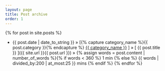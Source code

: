 ```yaml
---
layout: page
title: Post archive
order: 1
---
```


{% for post in site.posts %}
  * {{ post.date | date_to_string }} &raquo;   [{% capture category_name %}{{ post.category }}{% endcapture %}
        <a style="white-space: nowrap" href="/category/{{ category_name }}">{{ category_name }}</a>
    ]
    &raquo;
    [ {{ post.title }} ]({{ site.url }}{{ post.url }}) &raquo; {% assign words = post.content | number_of_words %}{% if words < 360 %}
    1 min {% else %}
    {{ words | divided_by:200 | at_most:25 }} mins
  {% endif %} 
{% endfor %}

<!-- <center>
    <figure>   
    <img src="{{ site.imageurl }}blog_wordcloud.png" style="width:800px;"/>
    <figcaption>Wordcloud based on all posts and pages</figcaption>
    </figure>
</center> -->
